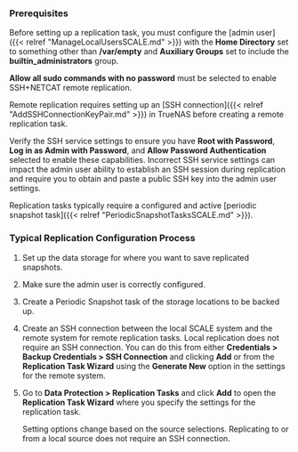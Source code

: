 &NewLine;

### Prerequisites

Before setting up a replication task, you must configure the [admin user]({{< relref "ManageLocalUsersSCALE.md" >}}) with the **Home Directory** set to something other than **/var/empty** and **Auxiliary Groups** set to include the **builtin_administrators** group.

**Allow all sudo commands with no password** must be selected to enable SSH+NETCAT remote replication.

Remote replication requires setting up an [SSH connection]({{< relref "AddSSHConnectionKeyPair.md" >}}) in TrueNAS before creating a remote replication task.

Verify the SSH service settings to ensure you have **Root with Password**, **Log in as Admin with Password**, and **Allow Password Authentication** selected to enable these capabilities.
Incorrect SSH service settings can impact the admin user ability to establish an SSH session during replication and require you to obtain and paste a public SSH key into the admin user settings.

Replication tasks typically require a configured and active [periodic snapshot task]({{< relref "PeriodicSnapshotTasksSCALE.md" >}}).

### Typical Replication Configuration Process

1. Set up the data storage for where you want to save replicated snapshots.

2. Make sure the admin user is correctly configured.

3. Create a Periodic Snapshot task of the storage locations to be backed up.

4. Create an SSH connection between the local SCALE system and the remote system for remote replication tasks. Local replication does not require an SSH connection.
   You can do this from either **Credentials > Backup Credentials > SSH Connection** and clicking **Add** or from the **Replication Task Wizard** using the **Generate New** option in the settings for the remote system.

5. Go to **Data Protection > Replication Tasks** and click **Add** to open the **Replication Task Wizard** where you specify the settings for the replication task.

   Setting options change based on the source selections. Replicating to or from a local source does not require an SSH connection.
